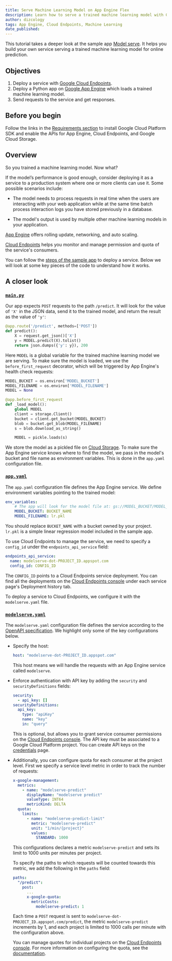 ```yaml
---
title: Serve Machine Learning Model on App Engine Flex
description: Learn how to serve a trained machine learning model with Google App Engine flex environment.
author: dizcology
tags: App Engine, Cloud Endpoints, Machine Learning
date_published: 
---
```

This tutorial takes a deeper look at the sample app [Model serve][modelserve].  It helps you build your own service serving a trained machine learning model for online prediction.

## Objectives

1. Deploy a service with [Google Cloud Endpoints][endpoints].
1. Deploy a Python app on [Google App Engine][appengine] which loads a trained machine learning model.
1. Send requests to the service and get responses.

## Before you begin

Follow the links in the [Requirements section][requirements] to install Google Cloud Platform SDK and enable the APIs for App Engine, Cloud Endpoints, and Google Cloud Storage.

## Overview

So you trained a machine learning model.  Now what?

If the model’s performance is good enough, consider deploying it as a service to a production system where one or more clients can use it.  Some possible scenarios include:

- The model needs to process requests in real time when the users are interacting with your web application while at the same time batch process interaction logs you have stored previously in a database.

- The model's output is used by multiple other machine learning models in your application.

[App Engine][appengine] offers rolling update, networking, and auto scaling.

[Cloud Endpoints][endpoints] helps you monitor and manage permission and quota of the service's consumers.

You can follow the [steps of the sample app][steps] to deploy a service.  Below we will look at some key pieces of the code to understand how it works.

## A closer look

### [`main.py`][main.py]

Our app expects `POST` requests to the path `/predict`.  It will look for the value of `'X'` in the JSON data, send it to the trained model, and return the result as the value of `'y'`:

```python
@app.route('/predict', methods=['POST'])
def predict():
    X = request.get_json()['X']
    y = MODEL.predict(X).tolist()
    return json.dumps({'y': y}), 200
```

Here `MODEL` is a global variable for the trained machine learning model we are serving.  To make sure the model is loaded, we use the `before_first_request` decorator, which will be triggered by App Engine's health check requests:

```python
MODEL_BUCKET = os.environ['MODEL_BUCKET']
MODEL_FILENAME = os.environ['MODEL_FILENAME']
MODEL = None

@app.before_first_request
def _load_model():
    global MODEL
    client = storage.Client()
    bucket = client.get_bucket(MODEL_BUCKET)
    blob = bucket.get_blob(MODEL_FILENAME)
    s = blob.download_as_string()

    MODEL = pickle.loads(s)
```

We store the model as a pickled file on [Cloud Storage][storage].  To make sure the App Engine service knows where to find the model, we pass in the model's bucket and file name as environment variables.  This is done in the `app.yaml` configuration file.


### [`app.yaml`][app.yaml]

The `app.yaml` configuration file defines the App Engine service.  We define environment variables pointing to the trained model:

```yaml
env_variables:
    # The app will look for the model file at: gs://MODEL_BUCKET/MODEL_FILENAME
    MODEL_BUCKET: BUCKET_NAME
    MODEL_FILENAME: lr.pkl
```

You should replace `BUCKET_NAME` with a bucket owned by your project.  `lr.pkl` is a simple linear regression model included in the sample app.

To use Cloud Endpoints to manage the service, we need to specify a `config_id` under the `endpoints_api_service` field:

```yaml
endpoints_api_service:
  name: modelserve-dot-PROJECT_ID.appspot.com
  config_id: CONFIG_ID
```

The `CONFIG_ID` points to a Cloud Endpoints service deployment.  You can find all the deployments on the [Cloud Endpoints console][endpoints] under each service page's Deployment history tab.

To deploy a service to Cloud Endpoints, we configure it with the `modelserve.yaml` file.

### [`modelserve.yaml`][modelserve.yaml]

The `modelserve.yaml` configuration file defines the service according to the [OpenAPI specification][openapi].  We highlight only some of the key configurations below.

- Specify the host:

  ```yaml
  host: "modelserve-dot-PROJECT_ID.appspot.com"
  ```

  This host means we will handle the requests with an App Engine service called `modelserve`.

- Enforce authentication with API key by adding the `security` and `securityDefinitions` fields:

    ```yaml
    security:
      - api_key: []
    securityDefinitions:
      api_key:
        type: "apiKey"
        name: "key"
        in: "query"
    ```

    This is optional, but allows you to grant service consumer permissions on the [Cloud Endpoints console][endpoints].  The API key must be associated to a Google Cloud Platform project.  You can create API keys on the [credentials][credentials] page.

- Additionally, you can configure quota for each consumer at the project level.  First we specify a service level metric in order to track the number of requests:

  ```yaml
  x-google-management:
    metrics:
      - name: "modelserve-predict"
        displayName: "modelserve predict"
        valueType: INT64
        metricKind: DELTA
    quota:
      limits:
        - name: "modelserve-predict-limit"
          metric: "modelserve-predict"
          unit: "1/min/{project}"
          values:
            STANDARD: 1000
  ```

  This configurations declares a metric `modelserve-predict` and sets its limit to 1000 units per minutes per project.

  To specify the paths to which requests will be counted towards this metric, we add the following in the `paths` field:

  ```yaml
  paths:
    "/predict":
      post:
        ...
        x-google-quota:
          metricCosts:
            modelserve-predict: 1
  ```

  Each time a `POST` request is sent to `modelserve-dot-PROJECT_ID.appspot.com/predict`, the metric `modelserve-predict` increments by 1, and each project is limited to 1000 calls per minute with the configuration above.

  You can manage quotes for individual projects on the [Cloud Endpoints console][endpoints].  For more information on configuring the quota, see the [documentation][quota_docs].  




[modelserve]: https://github.com/GoogleCloudPlatform/ml-on-gcp/tree/master/sklearn/gae_serve
[requirements]: https://github.com/GoogleCloudPlatform/ml-on-gcp/tree/master/sklearn/gae_serve#requirements
[steps]: https://github.com/GoogleCloudPlatform/ml-on-gcp/tree/master/sklearn/gae_serve#steps
[modelserve.yaml]: https://github.com/GoogleCloudPlatform/ml-on-gcp/blob/master/sklearn/gae_serve/modelserve.yaml
[app.yaml]: https://github.com/GoogleCloudPlatform/ml-on-gcp/blob/master/sklearn/gae_serve/app.yaml
[main.py]: https://github.com/GoogleCloudPlatform/ml-on-gcp/blob/master/sklearn/gae_serve/main.py
[lr.pkl]: https://github.com/GoogleCloudPlatform/ml-on-gcp/blob/master/sklearn/gae_serve/lr.pkl

[appengine]: https://cloud.google.com/appengine/
[endpoints]: https://cloud.google.com/endpoints/
[storage]: https://cloud.google.com/storage/
[credentials]: https://cloud.google.com/apis/credentials
[quota_docs]: https://cloud.google.com/endpoints/docs/openapi/quotas-configure

[openapi]: https://github.com/OAI/OpenAPI-Specification/blob/master/versions/2.0.md


